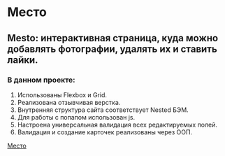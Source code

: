# Место

## Mesto: интерактивная страница, куда можно добавлять фотографии, удалять их и ставить лайки.

### В данном проекте:
1. Использованы Flexbox и Grid.
2. Реализована отзывчивая верстка.
3. Внутренняя структура сайта соответствует Nested БЭМ.
4. Для работы с попапом использован js.
5. Настроена универсальная валидация всех редактируемых полей.
6. Валидация и создание карточек реализованы через ООП.

[Место](https://pazificdev.github.io/mesto/)
